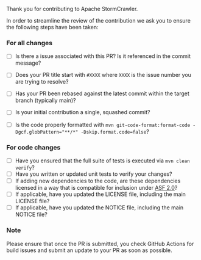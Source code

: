 Thank you for contributing to Apache StormCrawler.

In order to streamline the review of the contribution we ask you
to ensure the following steps have been taken:

### For all changes

- [ ] Is there a issue associated with this PR? Is it referenced in the commit message?

- [ ] Does your PR title start with `#XXXX` where `XXXX` is the issue number you are trying to resolve?

- [ ] Has your PR been rebased against the latest commit within the target branch (typically main)?

- [ ] Is your initial contribution a single, squashed commit?

- [ ] Is the code properly formatted with `mvn git-code-format:format-code -Dgcf.globPattern="**/*" -Dskip.format.code=false`?

### For code changes

- [ ] Have you ensured that the full suite of tests is executed via `mvn clean verify`?
- [ ] Have you written or updated unit tests to verify your changes?
- [ ] If adding new dependencies to the code, are these dependencies licensed in a way that is compatible for inclusion under [ASF 2.0](http://www.apache.org/legal/resolved.html#category-a)?
- [ ] If applicable, have you updated the LICENSE file, including the main LICENSE file?
- [ ] If applicable, have you updated the NOTICE file, including the main NOTICE file?

### Note

Please ensure that once the PR is submitted, you check GitHub Actions for build issues and submit an update to your PR as soon as possible.

